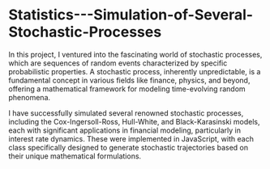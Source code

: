 # Statistics---Simulation-of-Several-Stochastic-Processes

In this project, I ventured into the fascinating world of stochastic processes, which are sequences of random events characterized by specific probabilistic properties. 
A stochastic process, inherently unpredictable, is a fundamental concept in various fields like finance, physics, and beyond, offering a mathematical framework for modeling time-evolving random phenomena.

I have successfully simulated several renowned stochastic processes, including the Cox-Ingersoll-Ross, Hull-White, and Black-Karasinski models, each with significant applications in financial modeling, 
particularly in interest rate dynamics. These were implemented in JavaScript, with each class specifically designed to generate stochastic trajectories based on their unique mathematical formulations.
